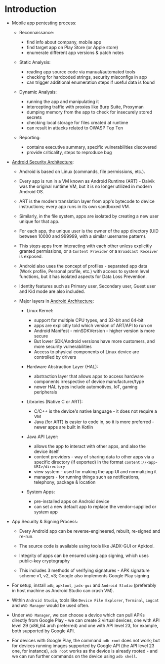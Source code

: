 # Introduction

* Mobile app pentesting process:

  * Reconnaissance:

    * find info about company, mobile app
    * find target app on Play Store (or Apple store)
    * enumerate different app versions & patch notes

  * Static Analysis:

    * reading app source code via manual/automated tools
    * checking for hardcoded strings, security misconfigs in app
    * can trigger additional enumeration steps if useful data is found

  * Dynamic Analysis:

    * running the app and manipulating it
    * intercepting traffic with proxies like Burp Suite, Proxyman
    * dumping memory from the app to check for insecurely stored secrets
    * checking local storage for files created at runtime
    * can result in attacks related to OWASP Top Ten

  * Reporting:

    * contains executive summary, specific vulnerabilities discovered
    * provide criticality, steps to reproduce bug

* [Android Security Architecture](https://source.android.com/docs/security/overview/app-security):

  * Android is based on Linux (commands, file permissions, etc.).

  * Every app is run in a VM known as Android Runtime (ART) - Dalvik was the original runtime VM, but it is no longer utilized in modern Android OS.
  
  * ART is the modern translation layer from app's bytecode to device instructions; every app runs in its own sandboxed VM.

  * Similarly, in the file system, apps are isolated by creating a new user unique for that app.

  * For each app, the unique user is the owner of the app directory (UID between 10000 and 999999, with a similar username pattern).
  
  * This stops apps from interacting with each other unless explicitly granted permissions, or a ```Content Provider``` or a ```Broadcast Receiver``` is exposed.

  * Android also uses the concept of profiles - separated app data (Work profile, Personal profile, etc.) with access to system level functions, but it has isolated aspects for Data Loss Prevention.

  * Identity features such as Primary user, Secondary user, Guest user and Kid mode are also included.

  * Major layers in [Android Architecture](https://mobile-security.gitbook.io/mobile-security-testing-guide/android-testing-guide/0x05a-platform-overview):

    * Linux Kernel:

      * support for multiple CPU types, and 32-bit and 64-bit
      * apps are explicitly told which version of ART/API to run on
      * Android Manifest - minSDKVersion - higher version is more secure
      * But lower SDK/Android versions have more customers, and more security vulnerabilities
      * Access to physical components of Linux device are controlled by drivers

    * Hardware Abstraction Layer (HAL):

      * abstraction layer that allows apps to access hardware components irrespective of device manufacturer/type
      * newer HAL types include automotives, IoT, gaming peripherals

    * Libraries (Native C or ART):

      * C/C++ is the device's native language - it does not require a VM
      * Java (for ART) is easier to code in, so it is more preferred - newer apps are built in Kotlin

    * Java API Layer:

      * allows the app to interact with other apps, and also the device itself
      * content providers - way of sharing data to other apps via a specific directory (if exported) in the format ```content://<app-URI>/directory```
      * view system - used for making the app UI and normalizing it
      * managers - for running things such as notifications, telephony, package & location

    * System Apps:

      * pre-installed apps on Android device
      * can set a new default app to replace the vendor-supplied or system app

* App Security & Signing Process:

  * Every Android app can be reverse-engineered, rebuilt, re-signed and re-run.

  * The source code is available using tools like JADX-GUI or Apktool.

  * Integrity of apps can be ensured using app signing, which uses public-key cryptography
  
  * This includes 3 methods of verifying signatures - APK signature scheme v1, v2, v3; Google also implements Google Play signing.

* For setup, install ```adb```, ```apktool```, ```jadx-gui``` and ```Android Studio``` (preferably in host machine as Android Studio can crash VM).

* Within ```Android Studio```, tools like ```Device File Explorer```, ```Terminal```, ```Logcat``` and ```AVD Manager``` would be used often.

* Under ```AVD Manager```, we can choose a device which can pull APKs directly from Google Play - we can create 2 virtual devices, one with API level 29 (x86_64 arch preferred) and one with API level 23, for example, both supported by Google API.

* For devices with Google Play, the command ```adb root``` does not work; but for devices running images supported by Google API (the API level 23 one, for instance), ```adb root``` works as the device is already rooted - and we can run further commands on the device using ```adb shell```.
